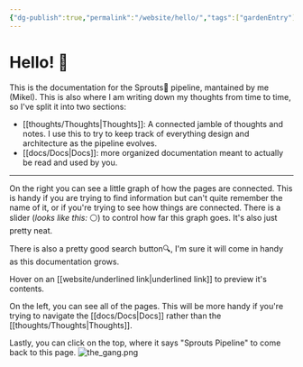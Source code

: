 ```yaml
---
{"dg-publish":true,"permalink":"/website/hello/","tags":["gardenEntry"]}
---
```


<script defer src="/_vercel/insights/script.js"></script>
# Hello! 👋

This is the documentation for the Sprouts🧪 pipeline, mantained by me (Mikel). This is also where I am writing down my thoughts from time to time, so I've split it into two sections:

 - [[thoughts/Thoughts\|Thoughts]]: A connected jamble of thoughts and notes. I use this to try to keep track of everything design and architecture as the pipeline evolves.
 - [[docs/Docs\|Docs]]: more organized documentation meant to actually be read and used by you. 

---

On the right you can see a little graph of how the pages are connected. This is handy if you are trying to find information but can't quite remember the name of it, or if you're trying to see how things are connected. There is a slider (*looks like this:* ⚪) to control how far this graph goes. It's also just pretty neat.

There is also a pretty good search button🔍, I'm sure it will come in handy as this documentation grows.

Hover on an [[website/underlined link\|underlined link]] to preview it's contents. 

On the left, you can see all of the pages. This will be more handy if you're trying to navigate the [[docs/Docs\|Docs]] rather than the [[thoughts/Thoughts\|Thoughts]].

Lastly, you can click on the top, where it says "Sprouts Pipeline" to come back to this page.
![the_gang.png](/img/user/website/the_gang.png)